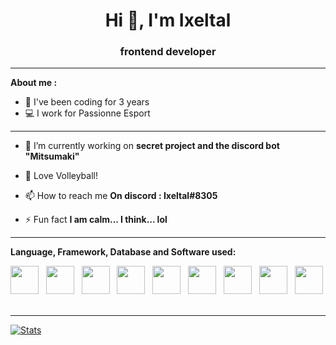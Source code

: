 <h1 align="center">Hi 👋, I'm Ixeltal</h1>
<h3 align="center">frontend developer</h3>

---

**About me :**

- 🤳 I've been coding for 3 years
- 💻 I work for Passionne Esport

---

- 🔭 I’m currently working on **secret project and the discord bot "Mitsumaki"**

- 💬 Love Volleyball! 

- 📫 How to reach me **On discord : Ixeltal#8305**

- ⚡ Fun fact **I am calm... I think... lol**


---

**Language, Framework, Database and Software used:**

<a href="https://code.visualstudio.com/"><img src="https://cdn.jsdelivr.net/gh/devicons/devicon/icons/vscode/vscode-original.svg" width="45px" /></a>
&nbsp;
<a href="https://git-scm.com"><img src="https://cdn.jsdelivr.net/gh/devicons/devicon/icons/git/git-original.svg" width="45px" /></a>
&nbsp;
<a href="https://git-scm.com"><img src="https://cdn.jsdelivr.net/gh/devicons/devicon/icons/php/php-plain.svg" width="45px" /></a>
&nbsp;
<a href="https://git-scm.com"><img src="https://cdn.jsdelivr.net/gh/devicons/devicon/icons/sass/sass-original.svg" width="45px" /></a>
&nbsp;
<a href="https://git-scm.com"><img src="https://cdn.jsdelivr.net/gh/devicons/devicon/icons/html5/html5-original.svg" width="45px" /></a>
&nbsp;
<a href="https://git-scm.com"><img src="https://cdn.jsdelivr.net/gh/devicons/devicon/icons/figma/figma-original.svg" width="45px" /></a>
&nbsp;
<a href="https://git-scm.com"><img src="https://cdn.jsdelivr.net/gh/devicons/devicon/icons/css3/css3-original.svg" width="45px" /></a>
&nbsp;
<a href="https://git-scm.com"><img src="https://cdn.jsdelivr.net/gh/devicons/devicon/icons/csharp/csharp-original.svg" width="45px" /></a>
&nbsp;
<a href="https://git-scm.com"><img src="https://cdn.jsdelivr.net/gh/devicons/devicon/icons/discordjs/discordjs-original.svg" width="45px" /></a>
&nbsp;

---


[![Stats](https://github-readme-stats.vercel.app/api?username=Ixeltal&theme=dracula&show_icons=true&count_private=true)](https://github.com/anuraghazra/github-readme-stats)
